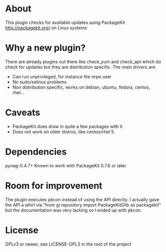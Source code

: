 About
=====

This plugin checks for available updates using PackageKit
http://packagekit.org/ on Linux systems

Why a new plugin?
=================

There are already plugins out there like check_yum and check_apt which do
check for updates but they are distribution specific. The main drivers are:

* Can run unprivileged, for instance the nrpe user
* No sudo/selinux problems
* Non distribution specific, works on debian, ubuntu, fedora, centos, rhel...

Caveats
=======
* PackageKit does draw in quite a few packages with it.
* Does not work on older distros, like centos/rhel 5.

Dependencies
============

pynag-0.4.7+
Known to work with PackageKit 0.7.6 or later

Room for improvement
====================

The plugin executes pkcon instead of using the API directly. I actually gave
the API a whirl via "from gi.repository import PackageKitGlib as packagekit"
but the documentation was very lacking so I ended up with pkcon.

License
=======
GPLv3 or newer, see LICENSE-GPL3 in the root of the project
